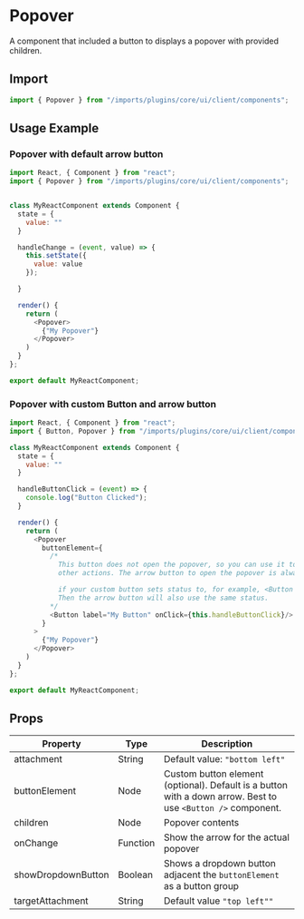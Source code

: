 # Popover

A component that included a button to displays a popover with provided children.

## Import

```javascript
import { Popover } from "/imports/plugins/core/ui/client/components";
```

## Usage Example

### Popover with default arrow button

```javascript
import React, { Component } from "react";
import { Popover } from "/imports/plugins/core/ui/client/components";


class MyReactComponent extends Component {
  state = {
    value: ""
  }

  handleChange = (event, value) => {
    this.setState({
      value: value
    });

  }

  render() {
    return (
      <Popover>
        {"My Popover"}
      </Popover>
    )
  }
};

export default MyReactComponent;
```

### Popover with custom Button and arrow button

```javascript
import React, { Component } from "react";
import { Button, Popover } from "/imports/plugins/core/ui/client/components";

class MyReactComponent extends Component {
  state = {
    value: ""
  }

  handleButtonClick = (event) => {
    console.log("Button Clicked");
  }

  render() {
    return (
      <Popover
        buttonElement={
          /*
            This button does not open the popover, so you can use it to do
            other actions. The arrow button to open the popover is always included

            if your custom button sets status to, for example, <Button status="warning" />
            Then the arrow button will also use the same status.
          */
          <Button label="My Button" onClick={this.handleButtonClick}/>
        }
      >
        {"My Popover"}
      </Popover>
    )
  }
};

export default MyReactComponent;
```

## Props

| Property           | Type     | Description                                                                                                  |
| ------------------ | -------- | ------------------------------------------------------------------------------------------------------------ |
| attachment         | String   | Default value: `"bottom left"`                                                                               |
| buttonElement      | Node     | Custom button element (optional). Default is a button with a down arrow. Best to use `<Button />` component. |
| children           | Node     | Popover contents                                                                                             |
| onChange           | Function | Show the arrow for the actual popover                                                                        |
| showDropdownButton | Boolean  | Shows a dropdown button adjacent the `buttonElement` as a button group                                       |
| targetAttachment   | String   | Default value `"top left""`                                                                                  |
